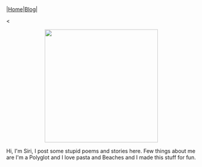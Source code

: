 |[Home](README.md)|[Blog](Blog.md)|

<<p align="center">
  <img width="300" src="https://i.ibb.co/cy1W2BH/IMG-0371.jpg">
</p>

Hi, I'm Siri, 
I post some stupid poems and stories here.
Few things about me are I'm a Polyglot and I love pasta and Beaches and
I made this stuff for fun.



